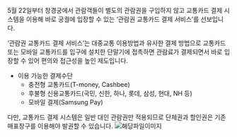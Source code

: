 5월 22일부터 창경궁에서 관람객들이 별도의 관람권을 구입하지 않고 교통카드 결제 시스템을 이용해 바로 궁궐에 입장할 수 있는 ‘관람권 교통카드 결제 서비스’를 선보입니다.

‘관람권 교통카드 결제 서비스’는 대중교통 이용방법과 유사한 결제 방법으로 교통카드 또는 모바일 교통카드를 입구에 설치한 단말기에 접촉하면 관람료가 결제되면서 바로 입장할 수 있어 편의와 접근성을 높인 제도입니다.

- 이용 가능한 결제수단
  - 충전형 교통카드(T-money, Cashbee)
  - 후불형 신용교통카드(국민, 신한, 하나, 롯데, 삼성, 현대, NH 등)
  - 모바일 결제(Samsung Pay)

다만, 교통카드 결제 시스템은 일반 대인 관람권만 적용되므로 단체권과 할인권은 기존 매표창구를 이용해야 발권할 수 있습니다. ![해당파일이미지](https://cgg.cha.go.kr/agapp/cmm/fms/getImage.do?atchFileId=FILE_000000000130166&fileSn=1)